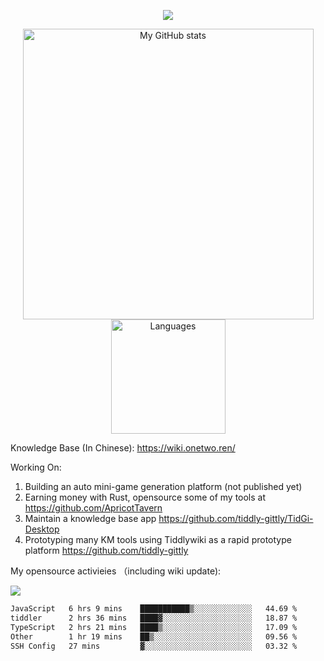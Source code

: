 <a href="https://github.com/linonetwo">
    <p align="center">
        <img src="https://github-profile-trophy.vercel.app/?username=linonetwo&column=7&theme=onedark"/>
    </p>
</a>
<a align="center" href="https://github.com/linonetwo">
  <p align="center">
    <img src="https://github-readme-stats.vercel.app/api?username=linonetwo&show_icons=true&count_private=true" alt="My GitHub stats" width="465"/>
    <img src="https://github-readme-stats.vercel.app/api/top-langs/?username=linonetwo&layout=compact&langs_count=10" alt="Languages" height="183">
  </p>
</a>

Knowledge Base (In Chinese): https://wiki.onetwo.ren/

Working On: 

1. Building an auto mini-game generation platform (not published yet)
1. Earning money with Rust, opensource some of my tools at https://github.com/ApricotTavern
1. Maintain a knowledge base app https://github.com/tiddly-gittly/TidGi-Desktop
1. Prototyping many KM tools using Tiddlywiki as a rapid prototype platform https://github.com/tiddly-gittly

My opensource activieies （including wiki update):

![](https://visitor-badge.glitch.me/badge?page_id=linonetwo.linonetwo)

<!--START_SECTION:waka-->

```txt
JavaScript   6 hrs 9 mins    ███████████▒░░░░░░░░░░░░░   44.69 %
tiddler      2 hrs 36 mins   ████▓░░░░░░░░░░░░░░░░░░░░   18.87 %
TypeScript   2 hrs 21 mins   ████▒░░░░░░░░░░░░░░░░░░░░   17.09 %
Other        1 hr 19 mins    ██▒░░░░░░░░░░░░░░░░░░░░░░   09.56 %
SSH Config   27 mins         ▓░░░░░░░░░░░░░░░░░░░░░░░░   03.32 %
```

<!--END_SECTION:waka-->
